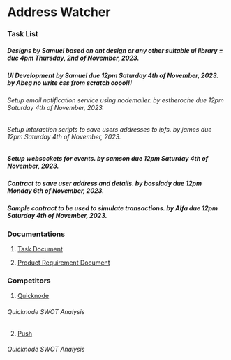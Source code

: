 # Address Watcher


### Task List

##### Designs by Samuel based on ant design or any other suitable ui library = due 4pm Thursday, 2nd of November, 2023.
##### UI Development by Samuel due 12pm Saturday 4th of November, 2023. by Abeg no write css from scratch oooo!!!

###### Setup email notification service using nodemailer. by estheroche due 12pm Saturday 4th of November, 2023.

###### Setup interaction scripts to save users addresses to ipfs. by james due 12pm Saturday 4th of November, 2023.

##### Setup websockets for events. by samson due 12pm Saturday 4th of November, 2023.

##### Contract to save user address and details. by bosslady due 12pm Monday 6th of November, 2023.

##### Sample contract to be used to simulate transactions. by Alfa due 12pm Saturday 4th of November, 2023.

### Documentations

1. [Task Document](https://docs.google.com/document/d/1PNNgjN8F2bZKnAR6sh1zJGrt5kzc2l22HBe5Py8wwbQ/edit?usp=sharing)


2. [Product Requirement Document](https://docs.google.com/document/d/1Ramt1KqB8dNHwBUVZT4tMEVdI0dXhW6Pb6kWoPeLIDk/edit)

### Competitors
1. [Quicknode](https://www.quicknode.com/docs/quickalerts)

###### Quicknode SWOT Analysis

2. [Push](https://push.org/docs/)

###### Quicknode SWOT Analysis